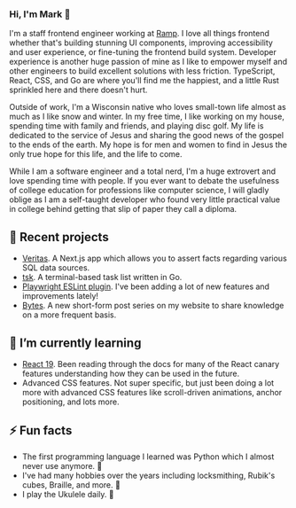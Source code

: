 ### Hi, I'm Mark 👋

I'm a staff frontend engineer working at [Ramp](https://ramp.com). I
love all things frontend whether that's building stunning UI components,
improving accessibility and user experience, or fine-tuning the frontend build
system. Developer experience is another huge passion of mine as I like to
empower myself and other engineers to build excellent solutions with less
friction. TypeScript, React, CSS, and Go are where you'll find me the happiest,
and a little Rust sprinkled here and there doesn't hurt.

Outside of work, I'm a Wisconsin native who loves small-town life
almost as much as I like snow and winter. In my free time, I like working on my
house, spending time with family and friends, and playing disc golf. My life
is dedicated to the service of Jesus and sharing the good news of the gospel
to the ends of the earth. My hope is for men and women to find in Jesus the
only true hope for this life, and the life to come.

While I am a software engineer and a total nerd, I'm a huge extrovert and love
spending time with people. If you ever want to debate the usefulness of college
education for professions like computer science, I will gladly oblige as I am a
self-taught developer who found very little practical value in college behind
getting that slip of paper they call a diploma.

## 🔭 Recent projects

- [Veritas](https://github.com/mskelton/veritas). A Next.js app which allows you to assert facts regarding various SQL data sources.
- [tsk](https://github.com/mskelton/tsk). A terminal-based task list written in Go.
- [Playwright ESLint plugin](https://github.com/playwright-community/eslint-plugin-playwright). I've been adding a lot of new features and improvements lately!
- [Bytes](https://mskelton.dev/bytes). A new short-form post series on my website to share knowledge on a more frequent basis.


## 🌱 I’m currently learning

- [React 19](https://react.dev/). Been reading through the docs for many of the React canary features understanding how they can be used in the future.
- Advanced CSS features. Not super specific, but just been doing a lot more with advanced CSS features like scroll-driven animations, anchor positioning, and lots more.

## ⚡ Fun facts

- The first programming language I learned was Python which I almost never use anymore. 🐍
- I've had many hobbies over the years including locksmithing, Rubik's cubes, Braille, and more. 🔐
- I play the Ukulele daily. 🎸
